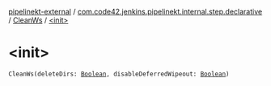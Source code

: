 [pipelinekt-external](../../index.md) / [com.code42.jenkins.pipelinekt.internal.step.declarative](../index.md) / [CleanWs](index.md) / [&lt;init&gt;](./-init-.md)

# &lt;init&gt;

`CleanWs(deleteDirs: `[`Boolean`](https://kotlinlang.org/api/latest/jvm/stdlib/kotlin/-boolean/index.html)`, disableDeferredWipeout: `[`Boolean`](https://kotlinlang.org/api/latest/jvm/stdlib/kotlin/-boolean/index.html)`)`